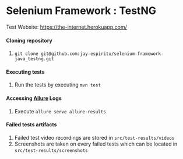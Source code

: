 # Selenium Framework : TestNG
Test Website: https://the-internet.herokuapp.com/
#### Cloning repository
1. `git clone git@github.com:jay-espiritu/selenium-framework-java_testng.git`

#### Executing tests
1. Run the tests by executing `mvn test`

#### Accessing [Allure](http://allure.qatools.ru/) Logs
1. Execute `allure serve allure-results`

#### Failed tests artifacts
1. Failed test video recordings are stored in `src/test-results/videos`
2. Screenshots are taken on every failed tests which can be located in `src/test-results/screenshots`
